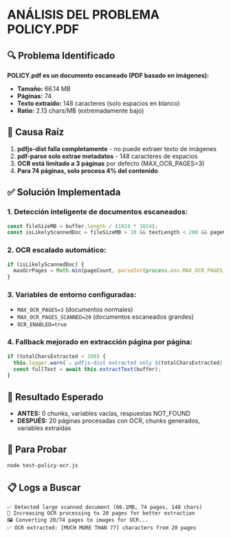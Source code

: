 # ANÁLISIS DEL PROBLEMA POLICY.PDF

## 🔍 **Problema Identificado**

**POLICY.pdf es un documento escaneado (PDF basado en imágenes):**
- **Tamaño:** 66.14 MB 
- **Páginas:** 74
- **Texto extraído:** 148 caracteres (solo espacios en blanco)
- **Ratio:** 2.13 chars/MB (extremadamente bajo)

## 🚨 **Causa Raíz**

1. **pdfjs-dist falla completamente** - no puede extraer texto de imágenes
2. **pdf-parse solo extrae metadatos** - 148 caracteres de espacios
3. **OCR está limitado a 3 páginas** por defecto (MAX_OCR_PAGES=3)
4. **Para 74 páginas, solo procesa 4% del contenido**

## ✅ **Solución Implementada**

### 1. **Detección inteligente de documentos escaneados:**
```typescript
const fileSizeMB = buffer.length / (1024 * 1024);
const isLikelyScannedDoc = fileSizeMB > 10 && textLength < 200 && pageCount > 10;
```

### 2. **OCR escalado automático:**
```typescript
if (isLikelyScannedDoc) {
  maxOcrPages = Math.min(pageCount, parseInt(process.env.MAX_OCR_PAGES_SCANNED || '20'));
}
```

### 3. **Variables de entorno configuradas:**
- `MAX_OCR_PAGES=3` (documentos normales)
- `MAX_OCR_PAGES_SCANNED=20` (documentos escaneados grandes)
- `OCR_ENABLED=true`

### 4. **Fallback mejorado en extracción página por página:**
```typescript
if (totalCharsExtracted < 100) {
  this.logger.warn(`⚠️ pdfjs-dist extracted only ${totalCharsExtracted} chars, using pdf-parse fallback...`);
  const fullText = await this.extractText(buffer);
}
```

## 🎯 **Resultado Esperado**

- **ANTES:** 0 chunks, variables vacías, respuestas NOT_FOUND
- **DESPUÉS:** 20 páginas procesadas con OCR, chunks generados, variables extraídas

## 🔧 **Para Probar**

```bash
node test-policy-ocr.js
```

## 📋 **Logs a Buscar**

```
✅ Detected large scanned document (66.1MB, 74 pages, 148 chars)
🔧 Increasing OCR processing to 20 pages for better extraction
🖼️ Converting 20/74 pages to images for OCR...
✅ OCR extracted: [MUCH MORE THAN 77] characters from 20 pages
```